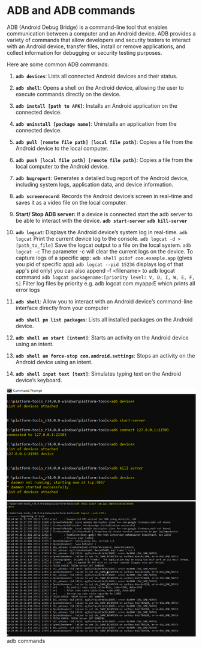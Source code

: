 # ADB and ADB commands

ADB (Android Debug Bridge) is a command-line tool that enables communication between a
computer and an Android device. ADB provides a variety of commands that allow developers
and security testers to interact with an Android device, transfer files, install or remove
applications, and collect information for debugging or security testing purposes.

Here are some common ADB commands:

1. **`adb devices`**: Lists all connected Android devices and their status.

2. **`adb shell`**: Opens a shell on the Android device, allowing the user to execute
   commands directly on the device.

3. **`adb install [path to APK]`**: Installs an Android application on the connected
   device.

4. **`adb uninstall [package name]`**: Uninstalls an application from the connected
   device.

5. **`adb pull [remote file path] [local file path]`**: Copies a file from the
   Android device to the local computer.

6. **`adb push [local file path] [remote file path]`**: Copies a file from the local
   computer to the Android device.

7. **`adb bugreport`**: Generates a detailed bug report of the Android device, including
   system logs, application data, and device information.

8. **`adb screenrecord`**: Records the Android device’s screen in real-time and saves it as
   a video file on the local computer.

9. **Start/ Stop ADB server:** If a device is connected start the adb server to be able to
   interact with the device.
   **`adb start-server`**
   **`adb kill-server`**

10. **`adb logcat`**: Displays the Android device’s system log in real-time.
    `adb logcat` Print the current device log to the console.
    `adb logcat -d > [path_to_file]` Save the logcat output to a file on the local
    system.
    `adb logcat -c` The parameter -c will clear the current logs on the device.
    To capture logs of a specific app:
    `adb shell pidof com.example.app` (gives you pid of specific app)
    `adb logcat --pid 15236` displays log of that app's pid only) you can also append -f \<filename\> to adb logcat command
    `adb logcat packagename:[priority level: V, D, I, W, E, F, S]` Filter log
    files by priority e.g. adb logcat com.myapp:E which prints all error logs

11. **`adb shell`**: Allow you to interact with an Android device’s command-line interface
     directly from your computer

     **`adb shell pm list packages`**: Lists all installed packages on the Android device.

12. **`adb shell am start [intent]`**: Starts an activity on the Android device using an
     intent.

13. **`adb shell am force-stop com.android.settings`**: Stops an activity on the
     Android device using an intent.

14. **`adb shell input text [text]`**: Simulates typing text on the Android device’s
     keyboard.

![](../img/4.jpg)
![](../img/5.jpg)
adb commands